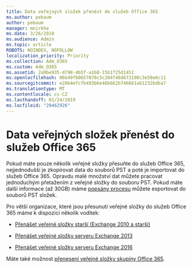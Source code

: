 ```yaml
---
title: Data veřejných složek přenést do služeb Office 365
ms.author: pebaum
author: pebaum
manager: mnirkhe
ms.date: 3/26/2018
ms.audience: Admin
ms.topic: article
ROBOTS: NOINDEX, NOFOLLOW
localization_priority: Priority
ms.collection: Adm_O365
ms.custom: Adm_O365
ms.assetid: 2a9be935-d798-4b5f-a1b8-15b1f25d1451
ms.openlocfilehash: 06b49f60657070c3c284f46d673190c3e50e6c11
ms.sourcegitcommit: e2864efcfb493b6e46b662b746661a61232bdba7
ms.translationtype: MT
ms.contentlocale: cs-CZ
ms.lasthandoff: 01/24/2019
ms.locfileid: "29462926"
---
```

# <a name="migrate-public-folder-data-to-office-365"></a>Data veřejných složek přenést do služeb Office 365

Pokud máte pouze několik veřejné složky přesuňte do služeb Office 365, nejjednodušší je zkopírovat data do souborů PST a poté je importovat do služeb Office 365. Opravdu malé množství dat můžete pracovat jednoduchým přetažením z veřejné složky do souboru PST. Pokud máte další informace (až 30GB) máme [popsány procesu](https://technet.microsoft.com/en-us/library/dn874017%28v=exchg.150%29.aspx#PSTMigrate) můžete exportovat do souborů PST složek. 
  
Pro větší organizace, které jsou přesunutí veřejné složky do služeb Office 365 máme k dispozici několik vodítek:
  
- [Přenášet veřejné složky starší (Exchange 2010 a starší)](https://technet.microsoft.com/en-us/library/dn874017%28v=exchg.150%29.aspx)
    
- [Přenášet veřejné složky serveru Exchange 2013](https://technet.microsoft.com/en-us/library/mt798260%28v=exchg.150%29.aspx)
    
- [Přenášet veřejné složky serveru Exchange 2016](https://technet.microsoft.com/en-us/library/mt798260%28v=exchg.160%29.aspx)
    
Máte také možnost [přenesení veřejné složky skupiny Office 365](https://technet.microsoft.com/library/mt843872%28v=exchg.150%29.aspx).
  

